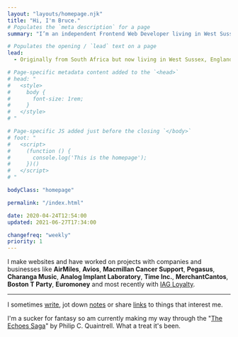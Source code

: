 ```yaml
---
layout: "layouts/homepage.njk"
title: "Hi, I'm Bruce."
# Populates the `meta description` for a page
summary: "I’m an independent Frontend Web Developer living in West Sussex, England and have been helping companies and businesses build & enhance their websites for a number of years."

# Populates the opening / `lead` text on a page
lead:
  - Originally from South Africa but now living in West Sussex, England. Here's a bit more <a href="/about">about me</a> and the <a href="/work">work that I do</a>.

# Page-specific metadata content added to the `<head>`
# head: "
#   <style>
#     body {
#       font-size: 1rem;
#     }
#   </style>
# "

# Page-specific JS added just before the closing `</body>`
# foot: "
#   <script>
#     (function () {
#       console.log('This is the homepage');
#     })()
#   </script>
# "

bodyClass: "homepage"

permalink: "/index.html"

date: 2020-04-24T12:54:00
updated: 2021-06-27T17:34:00

changefreq: "weekly"
priority: 1
---
```


I make websites and have worked on projects with companies and businesses like **AirMiles**, **Avios**, **Macmillan Cancer Support**, **Pegasus**, **Charanga Music**, **Analog Implant Laboratory**, **Time Inc.**, **MerchantCantos**, **Boston T Party**, **Euromoney** and most recently with [IAG Loyalty](https://iagloyalty.com/).

***

I sometimes [write](/writing), jot down [notes](/notes) or share [links](/links) to things that interest me.

I'm a sucker for fantasy so am currently making my way through the "[The Echoes Saga](https://www.philipcquaintrell.com/books)" by Philip C. Quaintrell. What a treat it's been.

